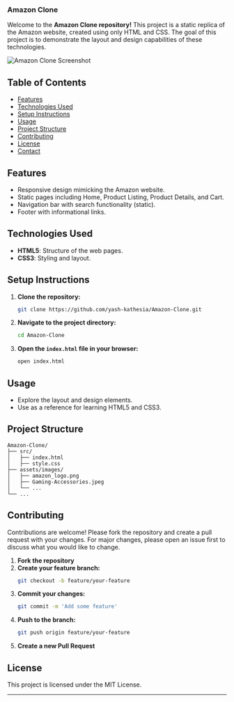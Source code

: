 ### Amazon Clone

Welcome to the **Amazon Clone repository!** This project is a static replica of the Amazon website, created using only HTML and CSS. The goal of this project is to demonstrate the layout and design capabilities of these technologies.

![Amazon Clone Screenshot](https://github.com/yash-kathesia/Amazon-Clone/assets/103806403/0c2b7be7-dd56-4857-99b1-741356fc6883)


## Table of Contents

- [Features](#features)
- [Technologies Used](#technologies-used)
- [Setup Instructions](#setup-instructions)
- [Usage](#usage)
- [Project Structure](#project-structure)
- [Contributing](#contributing)
- [License](#license)
- [Contact](#contact)

## Features

- Responsive design mimicking the Amazon website.
- Static pages including Home, Product Listing, Product Details, and Cart.
- Navigation bar with search functionality (static).
- Footer with informational links.

## Technologies Used

- **HTML5**: Structure of the web pages.
- **CSS3**: Styling and layout.

## Setup Instructions

1. **Clone the repository:**
   ```bash
   git clone https://github.com/yash-kathesia/Amazon-Clone.git
   ```
2. **Navigate to the project directory:**
   ```bash
   cd Amazon-Clone
   ```
3. **Open the `index.html` file in your browser:**
   ```bash
   open index.html
   ```

## Usage

- Explore the layout and design elements.
- Use as a reference for learning HTML5 and CSS3.

## Project Structure

```
Amazon-Clone/
├── src/
│   ├── index.html
│   ├── style.css
├── assets/images/
│   ├── amazon_logo.png
│   ├── Gaming-Accessories.jpeg
│   └── ...
└── ...
```

## Contributing

Contributions are welcome! Please fork the repository and create a pull request with your changes. For major changes, please open an issue first to discuss what you would like to change.

1. **Fork the repository**
2. **Create your feature branch:**
   ```bash
   git checkout -b feature/your-feature
   ```
3. **Commit your changes:**
   ```bash
   git commit -m 'Add some feature'
   ```
4. **Push to the branch:**
   ```bash
   git push origin feature/your-feature
   ```
5. **Create a new Pull Request**

## License

This project is licensed under the MIT License.

---
